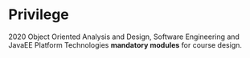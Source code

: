 # Privilege

2020 Object Oriented Analysis and Design, Software Engineering and JavaEE Platform Technologies **mandatory modules** for course design.

